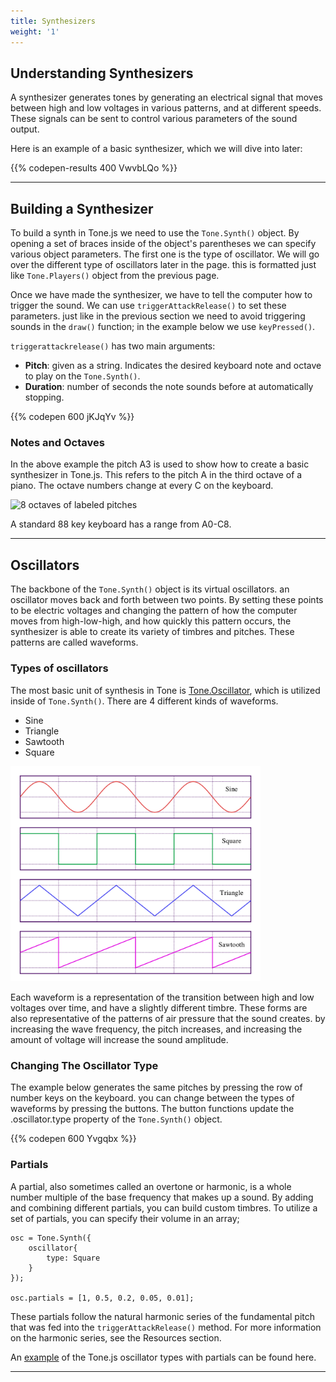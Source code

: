```yaml
---
title: Synthesizers
weight: '1'
---
```

## Understanding Synthesizers

A synthesizer generates tones by generating an electrical signal that moves between high and low voltages in various patterns, and at different speeds. These signals can be sent to control various parameters of the sound output. 

Here is an example of a basic synthesizer, which we will dive into later:

{{% codepen-results 400 VwvbLQo %}}

---

## Building a Synthesizer

To build a synth in Tone.js we need to use the `Tone.Synth()` object. By opening a set of braces inside of the object's parentheses we can specify various object parameters. The first one is the type of oscillator. We will go over the different type of oscillators later in the page. this is formatted just like `Tone.Players()` object from the previous page. 

Once we have made the synthesizer, we have to tell the computer how to trigger the sound. We can use `triggerAttackRelease()` to set these parameters. just like in the previous section we need to avoid triggering sounds in the `draw()` function; in the example below we use `keyPressed()`. 

`triggerattackrelease()` has two main arguments:

* **Pitch**: given as a string. Indicates the desired keyboard note and octave to play on the `Tone.Synth()`.
* **Duration**: number of seconds the note sounds before at automatically stopping.

{{% codepen 600 jKJqYv %}}

### Notes and Octaves

In the above example the pitch A3 is used to show how to create a basic synthesizer in Tone.js. This refers to the pitch A in the third octave of a piano. The octave numbers change at every C on the keyboard.

![8 octaves of labeled pitches](/images/graphics/keyboard.png)

A standard 88 key keyboard has a range from A0-C8.

---

## Oscillators
 
 The backbone of the `Tone.Synth()` object is its virtual oscillators. an oscillator moves back and forth between two points. By setting these points to be electric voltages and changing the pattern of how the computer moves from high-low-high, and how quickly this pattern occurs, the synthesizer is able to create its variety of timbres and pitches. These patterns are called waveforms.

 ### Types of oscillators

The most basic unit of synthesis in Tone is [Tone.Oscillator](https://tonejs.github.io/docs/r11/Oscillator), which is utilized inside of `Tone.Synth()`. There are 4 different kinds of waveforms.

* Sine
* Triangle
* Sawtooth
* Square

<img src="waveforms.png" width="400px">

Each waveform is a representation of the transition between high and low voltages over time, and have a slightly different timbre. These forms are also representative of the patterns of air pressure that the sound creates. by increasing the wave frequency, the pitch increases, and increasing the amount of voltage will increase the sound amplitude.

### Changing The Oscillator Type

The example below generates the same pitches by pressing the row of number keys on the keyboard. you can change between the types of waveforms by pressing the buttons. The button functions update the .oscillator.type property of the `Tone.Synth()` object.

{{% codepen 600 Yvgqbx %}}

### Partials

A partial, also sometimes called an overtone or harmonic, is a whole number multiple of the base frequency that makes up a sound. By adding and combining different partials, you can build custom timbres. To utilize a set of partials, you can specify their volume in an array;

```
osc = Tone.Synth({
    oscillator{
        type: Square
    }
});

osc.partials = [1, 0.5, 0.2, 0.05, 0.01];
```

These partials follow the natural harmonic series of the fundamental pitch that was fed into the `triggerAttackRelease()` method. For more information on the harmonic series, see the Resources section.

An [example](https://tonejs.github.io/examples/oscillator.html) of the Tone.js oscillator types with partials can be found here.

---